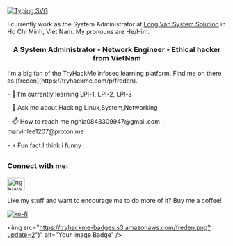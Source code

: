 [![Typing SVG](https://readme-typing-svg.herokuapp.com?font=courier+new&color=0BF700&lines=Hello!+My+name+is+Nghia!;A.K.A+Marvin+or+Freden_nz)](https://git.io/typing-svg)


I currently work as the System Administrator at [Long Van System Solution](https://longvan.net/) in Ho Chi Minh, Viet Nam. My pronouns are He/Him.

<h3 align="center">A System Administrator - Network Engineer - Ethical hacker from VietNam</h3>
I'm a big fan of the TryHackMe infosec learning platform. Find me on there as [freden](https://tryhackme.com/p/freden).
<p>- 🌱 I’m currently learning LPI-1, LPI-2, LPI-3</p>
<p>- 💬 Ask me about Hacking,Linux,System,Networking</p>
<p>- 📫 How to reach me nghia0843309947@gmail.com - marvinlee1207@proton.me</p>
<p>- ⚡ Fun fact I think i funny</p>

<h3 align="left">Connect with me:</h3>
<p align="left">
<p><a href="https://linkedin.com/in/nghiale1207" target="blank"><img align="center" src="https://raw.githubusercontent.com/rahuldkjain/github-profile-readme-generator/master/src/images/icons/Social/linked-in-alt.svg" alt="nghiale1207" height="30" width="40" /></a></p>



<p>Like my stuff and want to encourage me to do more of it? Buy me a coffee!</p> 

[![ko-fi](https://ko-fi.com/img/githubbutton_sm.svg)](https://ko-fi.com/I2I416ASDK)

<img src="https://tryhackme-badges.s3.amazonaws.com/freden.png?update=2")" alt="Your Image Badge" />


